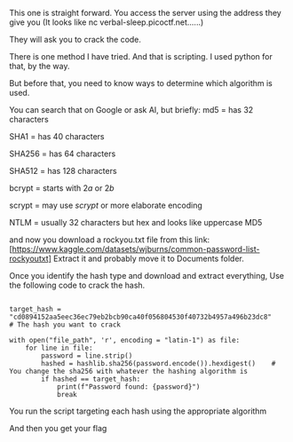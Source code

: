 This one is straight forward. You access the server using the address they give you (It looks like  nc verbal-sleep.picoctf.net......)

They will ask you to crack the code. 

There is one method I have tried. And that is scripting. I used python for that, by the way.

But before that, you need to know ways to determine which algorithm is used.

You can search that on Google or ask AI, but briefly:
md5 = has 32 characters

SHA1 = has 40 characters

SHA256 = has 64 characters

SHA512 = has 128 characters

bcrypt = starts with $2a$ or $2b$

scrypt = may use $scrypt$ or more elaborate encoding

NTLM = usually 32 characters but hex and looks like uppercase MD5

and now you download a rockyou.txt file from this link: [https://www.kaggle.com/datasets/wjburns/common-password-list-rockyoutxt]
Extract it and probably move it to Documents folder.

Once you identify the hash type and download and extract everything, Use the following code to crack the hash.

```
  
target_hash = "cd0894152aa5eec36ec79eb2bcb90ca40f056804530f40732b4957a496b23dc8"    # The hash you want to crack

with open("file_path", 'r', encoding = "latin-1") as file:
    for line in file:
        password = line.strip()
        hashed = hashlib.sha256(password.encode()).hexdigest()    # You change the sha256 with whatever the hashing algorithm is
        if hashed == target_hash:
            print(f"Password found: {password}")
            break
```

You run the script targeting each hash using the appropriate algorithm

And then you get your flag
